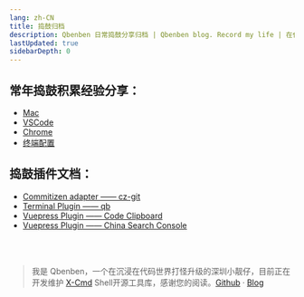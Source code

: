 ```yaml
---
lang: zh-CN
title: 捣鼓归档
description: Qbenben 日常捣鼓分享归档 | Qbenben blog. Record my life | 在代码世界里打怪升级的小靓仔
lastUpdated: true
sidebarDepth: 0
---
```


## 常年捣鼓积累经验分享：
- [Mac](/docs/play/mac.html)
- [VSCode](/docs/play/vscode.html)
- [Chrome](/docs/play/chrome.html)
- [终端配置](/docs/play/terminal.html)

## 捣鼓插件文档：
- [Commitizen adapter —— cz-git](/docs/play/cz-git.html)
- [Terminal Plugin —— qb](/docs/play/terminal-plugin-qb.html)
- [Vuepress Plugin —— Code Clipboard](/docs/play/vuepress-plugin-clipboard.html)
- [Vuepress Plugin —— China Search Console](/docs/play/vuepress-plugin-china-search-console.html)

<br>
<br>

> 我是 Qbenben，一个在沉浸在代码世界打怪升级的深圳小靓仔，目前正在开发维护 [X-Cmd](https://x-cmd.com/) Shell开源工具库，感谢您的阅读。[Github](https://github.com/Zhengqbbb) · [Blog](https://www.qbenben.com/)